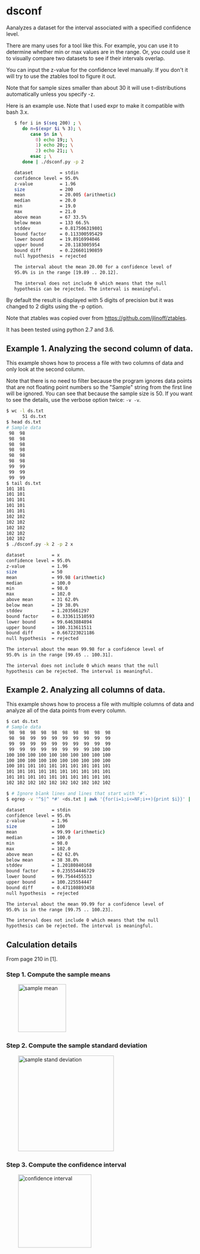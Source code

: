 # dsconf
Aanalyzes a dataset for the interval associated with a specified confidence level.

There are many uses for a tool like this. For example, you can use it
to determine whether min or max values are in the range. Or, you could
use it to visually compare two datasets to see if their intervals
overlap.

You can input the z-value for the confidence level manually. If you don't
it will try to use the ztables tool to figure it out.

Note that for sample sizes smaller than about 30 it will use t-distributions
automatically unless you specify -z.

Here is an example use. Note that I used expr to make it compatible with
bash 3.x.
```bash
   $ for i in $(seq 200) ; \
      do n=$(expr $i % 3); \
         case $n in \
           0) echo 19;; \
           1) echo 20;; \
           2) echo 21;; \
         esac ; \
      done | ./dsconf.py -p 2

   dataset          = stdin
   confidence level = 95.0%
   z-value          = 1.96
   size             = 200
   mean             = 20.005 (arithmetic)
   median           = 20.0
   min              = 19.0
   max              = 21.0
   above mean       = 67 33.5%
   below mean       = 133 66.5%
   stddev           = 0.817506319801
   bound factor     = 0.113300595429
   lower bound      = 19.8916994046
   upper bound      = 20.1183005954
   bound diff       = 0.226601190859
   null hypothesis  = rejected

   The interval about the mean 20.00 for a confidence level of
   95.0% is in the range [19.89 .. 20.12].

   The interval does not include 0 which means that the null
   hypothesis can be rejected. The interval is meaningful.
```
By default the result is displayed with 5 digits of precision but it was
changed to 2 digits using the -p option.

Note that ztables was copied over from https://github.com/jlinoff/ztables.

It has been tested using python 2.7 and 3.6.

## Example 1. Analyzing the second column of data.
This example shows how to process a file with two columns of data
and only look at the second column.

Note that there is no need to filter because the program ignores
data points that are not floating point numbers so the "Sample"
string from the first line will be ignored. You can see that because
the sample size is 50. If you want to see the details, use the verbose
option twice: `-v -v`.

```bash
$ wc -l ds.txt
      51 ds.txt
$ head ds.txt
# Sample data
 98  98
 98  98
 98  98
 98  98
 98  98
 98  98
 99  99
 99  99
 99  99
$ tail ds.txt
101 101
101 101
101 101
101 101
101 101
102 102
102 102
102 102
102 102
102 102
$ ./dsconf.py -k 2 -p 2 x

dataset          = x
confidence level = 95.0%
z-value          = 1.96
size             = 50
mean             = 99.98 (arithmetic)
median           = 100.0
min              = 98.0
max              = 102.0
above mean       = 31 62.0%
below mean       = 19 38.0%
stddev           = 1.2035661297
bound factor     = 0.333611510593
lower bound      = 99.6463884894
upper bound      = 100.313611511
bound diff       = 0.667223021186
null hypothesis  = rejected

The interval about the mean 99.98 for a confidence level of
95.0% is in the range [99.65 .. 100.31].

The interval does not include 0 which means that the null
hypothesis can be rejected. The interval is meaningful.

```


## Example 2. Analyzing all columns of data.
This example shows how to process a file with multiple columns of data
and analyze all of the data points from every column.

```bash
$ cat ds.txt
# Sample data
 98  98  98  98  98  98  98  98  98  98
 98  98  99  99  99  99  99  99  99  99
 99  99  99  99  99  99  99  99  99  99
 99  99  99  99  99  99  99  99 100 100
100 100 100 100 100 100 100 100 100 100
100 100 100 100 100 100 100 100 100 100
100 101 101 101 101 101 101 101 101 101
101 101 101 101 101 101 101 101 101 101
101 101 101 101 101 101 101 101 101 101
102 102 102 102 102 102 102 102 102 102

$ # Ignore blank lines and lines that start with '#'.
$ egrep -v '^$|^ *#' <ds.txt | awk '{for(i=1;i<=NF;i++){print $i}}' | ./dsconf.py -p 2

dataset          = stdin
confidence level = 95.0%
z-value          = 1.96
size             = 100
mean             = 99.99 (arithmetic)
median           = 100.0
min              = 98.0
max              = 102.0
above mean       = 62 62.0%
below mean       = 38 38.0%
stddev           = 1.20180840168
bound factor     = 0.235554446729
lower bound      = 99.7544455533
upper bound      = 100.225554447
bound diff       = 0.471108893458
null hypothesis  = rejected

The interval about the mean 99.99 for a confidence level of
95.0% is in the range [99.75 .. 100.23].

The interval does not include 0 which means that the null
hypothesis can be rejected. The interval is meaningful.

```

## Calculation details
From page 210 in [1].

### Step 1. Compute the sample means

&nbsp;&nbsp;&nbsp;&nbsp;&nbsp;&nbsp;&nbsp;&nbsp;<img src="https://cloud.githubusercontent.com/assets/2991242/21951651/c22f8e9a-d9be-11e6-83d5-ab59b99dd9a7.png" width="128" alt="sample mean">

### Step 2. Compute the sample standard deviation

&nbsp;&nbsp;&nbsp;&nbsp;&nbsp;&nbsp;&nbsp;&nbsp;<img src="https://cloud.githubusercontent.com/assets/2991242/21951652/d12a5a10-d9be-11e6-9cf9-c19fb561c245.png" width="256" alt="sample stand deviation">

### Step 3. Compute the confidence interval

&nbsp;&nbsp;&nbsp;&nbsp;&nbsp;&nbsp;&nbsp;&nbsp;<img src="https://cloud.githubusercontent.com/assets/2991242/21951666/df247646-d9be-11e6-85bd-e54a05846dc4.png" width="196" alt="confidence interval">
